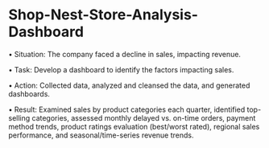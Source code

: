 # Shop-Nest-Store-Analysis-Dashboard

•	Situation: The company faced a decline in sales, impacting revenue.

•	Task: Develop a dashboard to identify the factors impacting sales.

•	Action: Collected data, analyzed and cleansed the data, and generated dashboards.

•	Result: Examined sales by product categories each quarter, identified top-selling categories, assessed monthly delayed vs. on-time orders, payment method trends, product ratings evaluation (best/worst rated), regional sales performance, and seasonal/time-series revenue trends.
